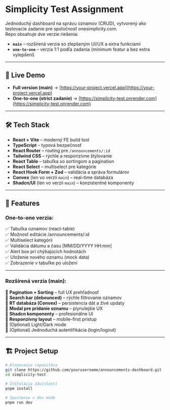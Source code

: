 # Simplicity Test Assignment

Jednoduchý dashboard na správu oznamov (CRUD), vytvorený ako testovacie zadanie pre spoločnosť onesimplicity.com.  
Repo obsahuje dve verzie riešenia:  
- **`main`** – rozšírená verzia so zlepšeným UI/UX a extra funkciami  
- **`one-to-one`** – verzia 1:1 podľa zadania (minimum featur a bez extra vylepšení)

---

## 🚀 Live Demo

- **Full version (main)** → [https://your-project.vercel.app](https://your-project.vercel.app)
- **One-to-one (strict zadanie)** → [https://simplicity-test.onrender.com](https://simplicity-test.onrender.com)

---

## 🛠 Tech Stack

- **React + Vite** – moderný FE build tool
- **TypeScript** – typová bezpečnosť
- **React Router** – routing pre `/announcements/:id`
- **Tailwind CSS** – rýchle a responzívne štýlovanie
- **React Table** – tabuľka so sortingom a pagination
- **React Select** – multiselect pre kategórie
- **React Hook Form + Zod** – validácia a správa formulárov
- **Convex** (len vo verzii `main`) – real-time databáza
- **Shadcn/UI** (len vo verzii `main`) – konzistentné komponenty

---

## 📌 Features

### One-to-one verzia:
✅ Tabuľka oznamov (react-table)  
✅ Možnosť editácie /announcements/:id  
✅ Multiselect kategórií  
✅ Validácia dátumu a času [MM/DD/YYYY HH:mm]  
✅ Alert box pri chýbajúcich hodnotách  
✅ Uloženie nového oznamu (mock data)  
✅ Zobrazenie v tabuľke po uložení  

---

### Rozšírená verzia (main):
🔹 **Pagination + Sorting** – full UX prehľadnosť  
🔹 **Search bar (debounced)** – rýchle filtrovanie oznamov  
🔹 **RT databáza (Convex)** – persistencia dát a živé updaty  
🔹 **Modal pre pridanie oznamu** – plynulejšie UX  
🔹 **Shadcn komponenty** – profesionálne UI  
🔹 **Responzívny layout** – mobile-first prístup  
🔹 (Optional) Light/Dark mode  
🔹 (Optional) Jednoduchá autentifikácia (login/logout)

---

## 🏗 Project Setup

```bash
# Klonovanie repozitára
git clone https://github.com/yourusername/announcements-dashboard.git
cd simplicity-test

# Inštalácia závislostí
pnpm install

# Spustenie v dev móde
pnpm run dev
